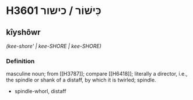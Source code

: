 # H3601 כִּישׁוֹר / כישור

## kîyshôwr

_(kee-shore' | kee-SHORE | kee-SHORE)_

### Definition

masculine noun; from [[H3787]]; compare [[H6418]]; literally a director, i.e., the spindle or shank of a distaff, by which it is twirled; spindle.

- spindle-whorl, distaff
